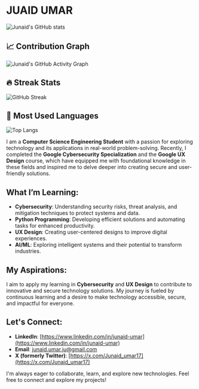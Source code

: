 # JUAID UMAR

![Junaid's GitHub stats](https://github-readme-stats.vercel.app/api?username=umaralp&show_icons=true&theme=dark)

## 📈 Contribution Graph
![Junaid's GitHub Activity Graph](https://github-readme-activity-graph.vercel.app/graph?username=umaralp&theme=react)

## 🔥 Streak Stats
![GitHub Streak](https://streak-stats.demolab.com?user=umaralp&theme=dark&hide_border=true)

## 🚀 Most Used Languages
![Top Langs](https://github-readme-stats.vercel.app/api/top-langs/?username=umaralp&layout=compact&theme=dark)

I am a **Computer Science Engineering Student** with a passion for exploring technology and its applications in real-world problem-solving. Recently, I completed the **Google Cybersecurity Specialization** and the **Google UX Design** course, which have equipped me with foundational knowledge in these fields and inspired me to delve deeper into creating secure and user-friendly solutions.

## What I’m Learning:
- **Cybersecurity**: Understanding security risks, threat analysis, and mitigation techniques to protect systems and data.
- **Python Programming**: Developing efficient solutions and automating tasks for enhanced productivity.
- **UX Design**: Creating user-centered designs to improve digital experiences.
- **AI/ML**: Exploring intelligent systems and their potential to transform industries.

## My Aspirations:
I aim to apply my learning in **Cybersecurity** and **UX Design** to contribute to innovative and secure technology solutions. My journey is fueled by continuous learning and a desire to make technology accessible, secure, and impactful for everyone.

## Let's Connect:
- **LinkedIn**: [https://www.linkedin.com/in/junaid-umar](https://www.linkedin.com/in/junaid-umar)
- **Email**: [junaid.umar.ju@gmail.com](mailto:junaid.umar.ju@gmail.com)
- **X (formerly Twitter)**: [https://x.com/Junaid_umar17](https://x.com/Junaid_umar17)

I'm always eager to collaborate, learn, and explore new technologies. Feel free to connect and explore my projects!
